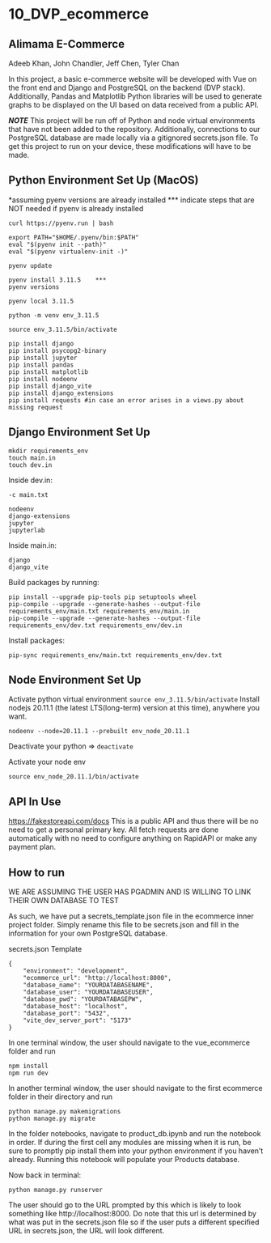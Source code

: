 # 10_DVP_ecommerce

## Alimama E-Commerce 
Adeeb Khan, John Chandler, Jeff Chen, Tyler Chan 

In this project, a basic e-commerce website will be developed with Vue on the front end and Django and PostgreSQL on the backend (DVP stack). Additionally, Pandas and Matplotlib Python libraries will be used to generate graphs to be displayed on the UI based on data received from a public API.  

***NOTE***
This project will be run off of Python and node virtual environments that have not been added to the repository. Additionally, connections to our PostgreSQL database are made locally via a gitignored secrets.json file. To get this project to run on your device, these modifications will have to be made. 

## Python Environment Set Up (MacOS)

*assuming pyenv versions are already installed 
*** indicate steps that are NOT needed if pyenv is already installed

```
curl https://pyenv.run | bash

export PATH="$HOME/.pyenv/bin:$PATH"
eval "$(pyenv init --path)"
eval "$(pyenv virtualenv-init -)"

pyenv update

pyenv install 3.11.5    ***
pyenv versions

pyenv local 3.11.5

python -m venv env_3.11.5

source env_3.11.5/bin/activate

pip install django
pip install psycopg2-binary
pip install jupyter 
pip install pandas
pip install matplotlib
pip install nodeenv
pip install django_vite
pip install django_extensions
pip install requests #in case an error arises in a views.py about missing request
```

## **Django Environment Set Up**
```
mkdir requirements_env
touch main.in
touch dev.in
```
Inside dev.in: 
```
-c main.txt

nodeenv
django-extensions
jupyter
jupyterlab
```
Inside main.in:
```
django
django_vite
```
Build packages by running:
```
pip install --upgrade pip-tools pip setuptools wheel
pip-compile --upgrade --generate-hashes --output-file requirements_env/main.txt requirements_env/main.in
pip-compile --upgrade --generate-hashes --output-file requirements_env/dev.txt requirements_env/dev.in 
```
Install packages:

`pip-sync requirements_env/main.txt requirements_env/dev.txt`

## Node Environment Set Up

Activate python virtual environment
`source env_3.11.5/bin/activate`
Install nodejs 20.11.1 (the latest LTS(long-term) version at this time), anywhere you want.

`nodeenv --node=20.11.1 --prebuilt env_node_20.11.1`

Deactivate your python => `deactivate`

Activate your node env

`source env_node_20.11.1/bin/activate`

## API In Use
https://fakestoreapi.com/docs 
This is a public API and thus there will be no need to get a personal primary key. All fetch requests are done automatically with no need to configure anything on RapidAPI or make any payment plan.

## How to run
WE ARE ASSUMING THE USER HAS PGADMIN AND IS WILLING TO LINK THEIR OWN DATABASE TO TEST

As such, we have put a secrets_template.json file in the ecommerce inner project folder. Simply rename this file to be secrets.json and fill in the information for your own PostgreSQL database.

secrets.json Template
```
{
    "environment": "development", 
    "ecommerce_url": "http://localhost:8000", 
    "database_name": "YOURDATABASENAME", 
    "database_user": "YOURDATABASEUSER",
    "database_pwd": "YOURDATABASEPW", 
    "database_host": "localhost", 
    "database_port": "5432",
    "vite_dev_server_port": "5173"
}
```

In one terminal window, the user should navigate to the vue_ecommerce folder and run
```
npm install
npm run dev
```


In another terminal window, the user should navigate to the first ecommerce folder in their directory and run 
```
python manage.py makemigrations
python manage.py migrate
```

In the folder notebooks, navigate to product_db.ipynb and run the notebook in order. If during the first cell any modules are missing when it is run, be sure to promptly pip install them into your python environment if you haven’t already. Running this notebook will populate your Products database. 

Now back in terminal:
```
python manage.py runserver
```


The user should go to the URL prompted by this which is likely to look something like http://localhost:8000. Do note that this url is determined by what was put in the secrets.json file so if the user puts a different specified URL in secrets.json, the URL will look different. 


